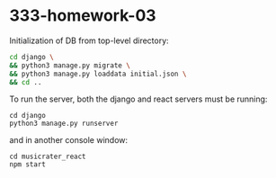 # 333-homework-03


Initialization of DB from top-level directory:
```bash
cd django \
&& python3 manage.py migrate \
&& python3 manage.py loaddata initial.json \
&& cd ..
```

To run the server, both the django and react servers must be running:
```
cd django
python3 manage.py runserver
```
and in another console window:
```
cd musicrater_react
npm start
```